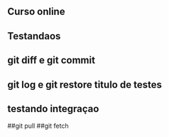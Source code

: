 ## Curso online

## Testandaos

## git diff e git commit

## git log e git restore  titulo de testes

## testando integraçao

##git pull
##git fetch

